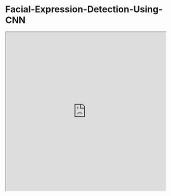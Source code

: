 # Facial-Expression-Detection-Using-CNN

<html>
  <head>
    <body>
  <iframe src="https://github.com/jaypja99/Facial-Expression-Detection-Using-CNN/blob/main/19012012004_JayPatel_DL2_Case%20Study_Report%20(1).pdf" width="100%" height="500px"></iframe>
  </body>
</html>
